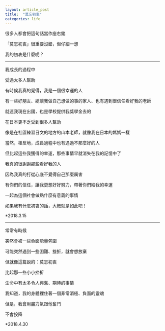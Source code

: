 ```yaml
---
layout: article_post
title:  "莫忘初衷"
categories: life
---
```


很多人都會把這句話當作座右銘

「莫忘初衷」很重要沒錯，但仔細一想

我的初衷是什麼呢？

---

我成長的過程中

受過太多人幫助

有時候我真的覺得，我是一個很幸運的人

有一些好朋友、總讓我做自己想做的事的家人、也有遇到很信任看好我的老師

就連我現在出國，也是學校提供我獎學金去的

在日本更不乏受到很多人幫助

像是在社區練習日文的地方的山本老師，就像我在日本的媽媽一樣

當然，相反地，成長過程中也有遇過不那麼好的人

但比起這些我獲得的幸運，那些事情早就消失在我的記憶中了

我真的很謝謝那些看好我的人

因為我真的打從心底不覺得自己那麼厲害

有你們的信任，讓我更想好好努力，帶著你們給我的幸運

一起為這個社會做點什麼有意義的事情

如果我有什麼初衷的話，大概就是如此吧！

*2018.3.15

---

常常有時候

突然會被一些負面能量包圍

可能突然遇到一些困難、挫折，就會想放棄

但就像這篇說的：莫忘初衷

比起那一些小小挫折

生命中有太多令人興奮、期待的事情

我知道，我的身體裡住著一個非常消極、負面的靈魂

但是，我會用盡力氣跟他奮鬥

不會投降

*2018.4.30
































